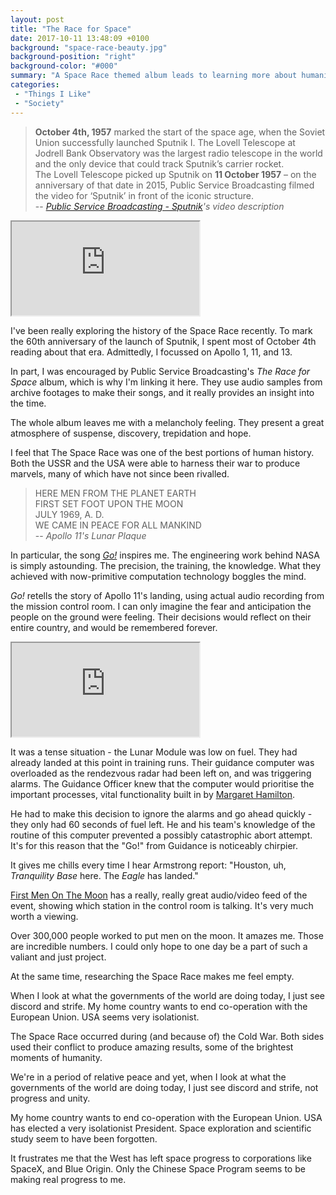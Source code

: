 ```yaml
---
layout: post
title: "The Race for Space"
date: 2017-10-11 13:48:09 +0100
background: "space-race-beauty.jpg"
background-position: "right"
background-color: "#000"
summary: "A Space Race themed album leads to learning more about humanity's past."
categories:
 - "Things I Like"
 - "Society"
---
```


>**October 4th, 1957** marked the start of the space age, 
when the Soviet Union successfully launched Sputnik I.
>The Lovell Telescope at Jodrell Bank Observatory was the largest radio 
telescope in the world and the only device that could track Sputnik’s carrier rocket.<br>
>The Lovell Telescope picked up Sputnik on **11 October 1957** –
on the anniversary of that date in 2015, 
Public Service Broadcasting filmed the video for ‘Sputnik’ in front of the iconic structure.<br>
> -- <cite>[Public Service Broadcasting - Sputnik](https://www.youtube.com/watch?v=It42TsD7_sI)'s video description</cite>

<div class="youtube">
    <iframe src="https://www.youtube.com/embed/It42TsD7_sI" allowfullscreen></iframe>
</div>

I've been really exploring the history of the Space Race recently.
To mark the 60th anniversary of the launch of Sputnik,
I spent most of October 4th reading about that era.
Admittedly, I focussed on Apollo 1, 11, and 13.

In part, I was encouraged by Public Service Broadcasting's *The Race for Space*
album, which is why I'm linking it here.
They use audio samples from archive footages to make their songs,
and it really provides an insight into the time.

The whole album leaves me with a melancholy feeling.
They present a great atmosphere of suspense, discovery,
trepidation and hope.

I feel that The Space Race was one of the best portions of human history.
Both the USSR and the USA were able to harness their war to
produce marvels, many of which have not since been rivalled.

>HERE MEN FROM THE PLANET EARTH<br>
FIRST SET FOOT UPON THE MOON<br>
JULY 1969, A. D.<br>
WE CAME IN PEACE FOR ALL MANKIND<br>
> -- <cite>Apollo 11's Lunar Plaque</cite>

In particular, the song [*Go!*](https://www.youtube.com/watch?v=BHIo6qwJarI) inspires me.
The engineering work behind NASA is simply astounding.
The precision, the training, the knowledge.
What they achieved with now-primitive computation technology boggles the mind.

*Go!* retells the story of Apollo 11's landing,
using actual audio recording from the mission control room.
I can only imagine the fear and anticipation the people on the ground were feeling. 
Their decisions would reflect on their entire country, and would be remembered forever.

<div class="youtube">
    <iframe src="https://www.youtube.com/embed/BHIo6qwJarI" allowfullscreen></iframe>
</div>

It was a tense situation - the Lunar Module was low on fuel.
They had already landed at this point in training runs.
Their guidance computer was overloaded as the rendezvous radar had been left on,
and was triggering alarms.
The Guidance Officer knew that the computer would prioritise the important processes,
vital functionality built in by [Margaret Hamilton](https://en.wikipedia.org/wiki/Margaret_Hamilton_(scientist)).

He had to make this decision to ignore the alarms and go ahead quickly -
they only had 60 seconds of fuel left.
He and his team's knowledge of the routine of this computer prevented a possibly catastrophic abort attempt.
It's for this reason that the "Go!" from Guidance is noticeably chirpier.

It gives me chills every time I hear Armstrong report:
"Houston, uh, *Tranquility Base* here. The *Eagle* has landed."

[First Men On The Moon](http://www.firstmenonthemoon.com/) has a really, really great
audio/video feed of the event, showing which station in the control room is talking.
It's very much worth a viewing.

Over 300,000 people worked to put men on the moon.
It amazes me. Those are incredible numbers.
I could only hope to one day be a part of such a valiant and just project. 

At the same time, researching the Space Race makes me feel empty.

When I look at what the governments of the world are doing today,
I just see discord and strife.
My home country wants to end co-operation with the European Union.
USA seems very isolationist. 

The Space Race occurred during (and because of) the Cold War.
Both sides used their conflict to produce amazing results,
some of the brightest moments of humanity.

We're in a period of relative peace and yet,
when I look at what the governments of the world are doing today,
I just see discord and strife, not progress and unity.

My home country wants to end co-operation with the European Union.
USA has elected a very isolationist President.
Space exploration and scientific study seem to have been forgotten.

It frustrates me that the West has left space progress to corporations like 
SpaceX, and Blue Origin. 
Only the Chinese Space Program seems to be making real progress to me.
